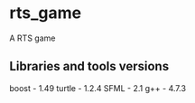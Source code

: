 rts_game
========

A RTS game

Libraries and tools versions
--------
boost  - 1.49
turtle - 1.2.4
SFML   - 2.1
g++    - 4.7.3
